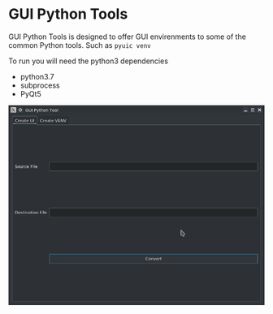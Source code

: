# GUI Python Tools

GUI Python Tools is designed to offer GUI envirenments to some of the common Python tools. Such as `pyuic venv`

To run you will need the python3 dependencies

* python3.7
* subprocess
* PyQt5

![Program Running](images/program.png)